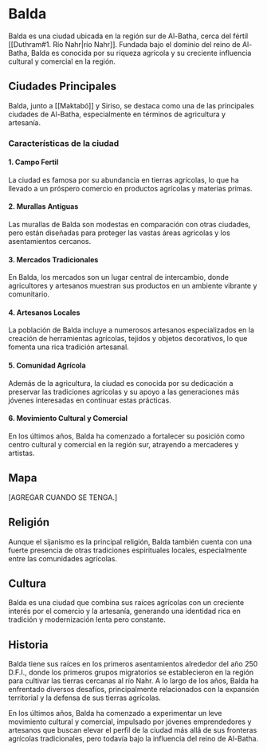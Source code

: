 # Balda

Balda es una ciudad ubicada en la región sur de Al-Batha, cerca del fértil [[Duthram#1. Río Nahr|río Nahr]]. Fundada bajo el dominio del reino de Al-Batha, Balda es conocida por su riqueza agrícola y su creciente influencia cultural y comercial en la región.

## Ciudades Principales

Balda, junto a [[Maktabó]] y Siriso, se destaca como una de las principales ciudades de Al-Batha, especialmente en términos de agricultura y artesanía.

### Características de la ciudad

#### 1. Campo Fertil

La ciudad es famosa por su abundancia en tierras agrícolas, lo que ha llevado a un próspero comercio en productos agrícolas y materias primas.

#### 2. Murallas Antiguas

Las murallas de Balda son modestas en comparación con otras ciudades, pero están diseñadas para proteger las vastas áreas agrícolas y los asentamientos cercanos.

#### 3. Mercados Tradicionales

En Balda, los mercados son un lugar central de intercambio, donde agricultores y artesanos muestran sus productos en un ambiente vibrante y comunitario.

#### 4. Artesanos Locales

La población de Balda incluye a numerosos artesanos especializados en la creación de herramientas agrícolas, tejidos y objetos decorativos, lo que fomenta una rica tradición artesanal.

#### 5. Comunidad Agrícola

Además de la agricultura, la ciudad es conocida por su dedicación a preservar las tradiciones agrícolas y su apoyo a las generaciones más jóvenes interesadas en continuar estas prácticas.

#### 6. Movimiento Cultural y Comercial

En los últimos años, Balda ha comenzado a fortalecer su posición como centro cultural y comercial en la región sur, atrayendo a mercaderes y artistas.

## Mapa

[AGREGAR CUANDO SE TENGA.]

## Religión

Aunque el sijanismo es la principal religión, Balda también cuenta con una fuerte presencia de otras tradiciones espirituales locales, especialmente entre las comunidades agrícolas.

## Cultura

Balda es una ciudad que combina sus raíces agrícolas con un creciente interés por el comercio y la artesanía, generando una identidad rica en tradición y modernización lenta pero constante.

## Historia

Balda tiene sus raíces en los primeros asentamientos alrededor del año 250 D.F.I., donde los primeros grupos migratorios se establecieron en la región para cultivar las tierras cercanas al río Nahr. A lo largo de los años, Balda ha enfrentado diversos desafíos, principalmente relacionados con la expansión territorial y la defensa de sus tierras agrícolas.

En los últimos años, Balda ha comenzado a experimentar un leve movimiento cultural y comercial, impulsado por jóvenes emprendedores y artesanos que buscan elevar el perfil de la ciudad más allá de sus fronteras agrícolas tradicionales, pero todavía bajo la influencia del reino de Al-Batha.

